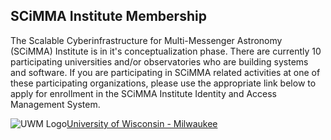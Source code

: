 ## SCiMMA Institute Membership
The Scalable Cyberinfrastructure for Multi-Messenger Astronomy (SCiMMA) Institute is in it's conceptualization phase. There are currently 10 participating universities and/or observatories who are building systems and software. If you are participating in SCiMMA related activities at one of these participating organizations, please use the appropriate link below to apply for enrollment in the SCiMMA Institute Identity and Access Management System.

![UWM Logo](https://uwm.edu/wp-content/uploads/2016/12/uwm-seo-logo.jpg)[University of Wisconsin - Milwaukee](https://registry.scimma.org/registry/co_petitions/start/coef:29)
